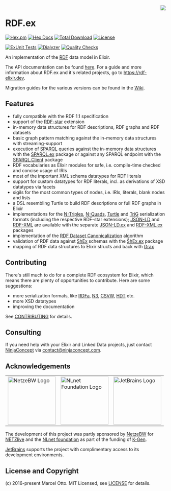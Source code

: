 <img src="rdf-logo.png" align="right" />

# RDF.ex

[![Hex.pm](https://img.shields.io/hexpm/v/rdf.svg?style=flat-square)](https://hex.pm/packages/rdf)
[![Hex Docs](https://img.shields.io/badge/hex-docs-lightgreen.svg)](https://hexdocs.pm/rdf/)
[![Total Download](https://img.shields.io/hexpm/dt/rdf.svg)](https://hex.pm/packages/rdf)
[![License](https://img.shields.io/hexpm/l/rdf.svg)](https://github.com/rdf-elixir/rdf-ex/blob/master/LICENSE.md)

[![ExUnit Tests](https://github.com/rdf-elixir/rdf-ex/actions/workflows/elixir-build-and-test.yml/badge.svg)](https://github.com/rdf-elixir/rdf-ex/actions/workflows/elixir-build-and-test.yml)
[![Dialyzer](https://github.com/rdf-elixir/rdf-ex/actions/workflows/elixir-dialyzer.yml/badge.svg)](https://github.com/rdf-elixir/rdf-ex/actions/workflows/elixir-dialyzer.yml)
[![Quality Checks](https://github.com/rdf-elixir/rdf-ex/actions/workflows/elixir-quality-checks.yml/badge.svg)](https://github.com/rdf-elixir/rdf-ex/actions/workflows/elixir-quality-checks.yml)


An implementation of the [RDF](https://www.w3.org/TR/rdf11-primer/) data model in Elixir.

The API documentation can be found [here](https://hexdocs.pm/rdf/). For a guide and more information about RDF.ex and it's related projects, go to <https://rdf-elixir.dev>.

Migration guides for the various versions can be found in the [Wiki](https://github.com/rdf-elixir/rdf-ex/wiki).


## Features

- fully compatible with the RDF 1.1 specification
- support of the [RDF-star] extension
- in-memory data structures for RDF descriptions, RDF graphs and RDF datasets
- basic graph pattern matching against the in-memory data structures with streaming-support
- execution of [SPARQL] queries against the in-memory data structures with the [SPARQL.ex] package or against any SPARQL endpoint with the [SPARQL.Client] package
- RDF vocabularies as Elixir modules for safe, i.e. compile-time checked and concise usage of IRIs
- most of the important XML schema datatypes for RDF literals
- support for custom datatypes for RDF literals, incl. as derivations of XSD datatypes via facets 
- sigils for the most common types of nodes, i.e. IRIs, literals, blank nodes and lists
- a DSL resembling Turtle to build RDF descriptions or full RDF graphs in Elixir
- implementations for the [N-Triples], [N-Quads], [Turtle] and [TriG] serialization formats (including the respective RDF-star extensions); [JSON-LD] and [RDF-XML] are available with the separate [JSON-LD.ex] and [RDF-XML.ex] packages
- implementation of the [RDF Dataset Canonicalization] algorithm  
- validation of RDF data against [ShEx] schemas with the [ShEx.ex] package
- mapping of RDF data structures to Elixir structs and back with [Grax]


## Contributing

There's still much to do for a complete RDF ecosystem for Elixir, which means there are plenty of opportunities to contribute. Here are some suggestions:

- more serialization formats, like [RDFa], [N3], [CSVW], [HDT] etc.
- more XSD datatypes
- improving the documentation

See [CONTRIBUTING](CONTRIBUTING.md) for details.


## Consulting

If you need help with your Elixir and Linked Data projects, just contact [NinjaConcept](https://www.ninjaconcept.com/) via <contact@ninjaconcept.com>.


## Acknowledgements

<table style="border: 0;">
<tr>
<td><a href="https://www.netze-bw.de/"><img src="https://iconape.com/wp-content/png_logo_vector/netze-bw-logo.png" alt="NetzeBW Logo" height="150"></a></td>
<td><a href="https://nlnet.nl/"><img src="https://nlnet.nl/logo/banner.svg" alt="NLnet Foundation Logo" width="150"></a></td>
<td><a href="https://jb.gg/OpenSource"><img src="https://resources.jetbrains.com/storage/products/company/brand/logos/jetbrains.svg" alt="JetBrains Logo" width="150"></a></td>
</tr>
</table>

The development of this project was partly sponsored by [NetzeBW](https://www.netze-bw.de/) for [NETZlive](https://www.netze-bw.de/unsernetz/netzinnovationen/digitalisierung/netzlive) and the [NLnet foundation](https://nlnet.nl/) as part of the funding of [K-Gen](https://nlnet.nl/project/K-Gen/).

[JetBrains](https://jb.gg/OpenSource) supports the project with complimentary access to its development environments.


## License and Copyright

(c) 2016-present Marcel Otto. MIT Licensed, see [LICENSE](LICENSE.md) for details.


[RDF.ex]:               https://hex.pm/packages/rdf
[JSON-LD.ex]:           https://hex.pm/packages/json_ld
[RDF-XML.ex]:           https://hex.pm/packages/rdf_xml
[SPARQL.ex]:            https://hex.pm/packages/sparql
[SPARQL.Client]:        https://hex.pm/packages/sparql_client
[ShEx.ex]:              https://hex.pm/packages/shex
[Grax]:                 https://hex.pm/packages/grax
[RDF-star]:             https://w3c.github.io/rdf-star/cg-spec
[N-Triples]:            https://www.w3.org/TR/n-triples/
[N-Quads]:              https://www.w3.org/TR/n-quads/
[Turtle]:               https://www.w3.org/TR/turtle/
[TriG]:                 https://www.w3.org/TR/trig/
[N3]:                   https://www.w3.org/TeamSubmission/n3/
[JSON-LD]:              https://www.w3.org/TR/json-ld/
[RDFa]:                 https://www.w3.org/TR/rdfa-syntax/
[RDF-XML]:              https://www.w3.org/TR/rdf-syntax-grammar/
[CSVW]:                 https://www.w3.org/TR/tabular-data-model/
[HDT]:                  http://www.rdfhdt.org/
[SPARQL]:               https://www.w3.org/TR/sparql11-overview/
[ShEx]:                 https://shex.io/
[RDF Dataset Canonicalization]: https://www.w3.org/TR/rdf-canon/
